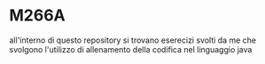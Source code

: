 # M266A
all'interno di questo repository si trovano eserecizi svolti da me 
che svolgono l'utilizzo di allenamento della codifica nel linguaggio java
